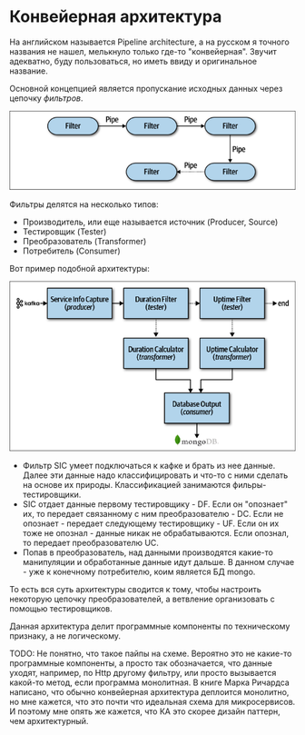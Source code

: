 # Конвейерная архитектура

На английском называется Pipeline architecture, а на русском я точного названия не нашел, мелькнуло только где-то "конвейерная". Звучит адекватно, буду пользоваться, но иметь ввиду и оригинальное название.

Основной концепцией является пропускание исходных данных через цепочку *фильтров*.

<img src="img/image-20230705152618275.png" alt="image-20230705152618275" style="zoom:80%;" />

Фильтры делятся на несколько типов:

* Производитель, или еще называется источник (Producer, Source)
* Тестировщик (Tester)
* Преобразователь (Transformer)
* Потребитель (Consumer)

Вот пример подобной архитектуры:

<img src="img/image-20230705151628206.png" alt="image-20230705151628206" style="zoom:80%;" />

* Фильтр SIC умеет подключаться к кафке и брать из нее данные. Далее эти данные надо классифицировать и что-то с ними сделать на основе их природы. Классификацией занимаются фильры-тестировщики.
* SIC отдает данные первому тестировщику - DF. Если он "опознает" их, то передает связанному с ним преобразователю - DC. Если не опознает - передает следующему тестировщику - UF. Если он их тоже не опознал - данные никак не обрабатываются. Если опознал, то передает преобразователю UC.
* Попав в преобразователь, над данными производятся какие-то манипуляции и обработанные данные идут дальше. В данном случае - уже к конечному потребителю, коим является БД mongo.

То есть вся суть архитектуры сводится к тому, чтобы настроить некоторую цепочку преобразователей, а ветвление организовать с помощью тестировщиков.

Данная архитектура делит программные компоненты по техническому признаку, а не логическому.

TODO: Не понятно, что такое пайпы на схеме. Вероятно это не какие-то программные компоненты, а просто так обозначается, что данные уходят, например, по Http другому фильтру, или просто вызывается какой-то метод, если программа монолитная. В книге Марка Ричардса написано, что обычно конвейерная архитектура деплоится монолитно, но мне кажется, что это почти что идеальная схема для микросервисов. И поэтому мне опять же кажется, что КА это скорее дизайн паттерн, чем архитектурный.